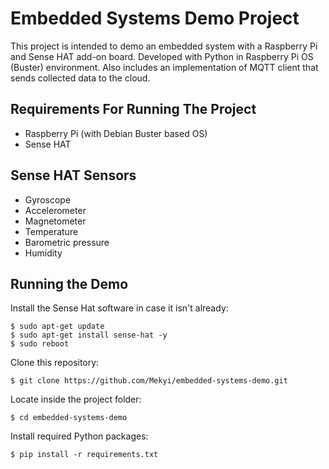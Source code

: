 # Embedded Systems Demo Project
This project is intended to demo an embedded system with a Raspberry Pi and Sense HAT add-on board. Developed with Python in Raspberry Pi OS (Buster) environment. Also includes an implementation of MQTT client that sends collected data to the cloud.

## Requirements For Running The Project

- Raspberry Pi (with Debian Buster based OS)
- Sense HAT

## Sense HAT Sensors

- Gyroscope
- Accelerometer
- Magnetometer
- Temperature
- Barometric pressure
- Humidity

## Running the Demo

Install the Sense Hat software in case it isn't already:

```shell
$ sudo apt-get update
$ sudo apt-get install sense-hat -y
$ sudo reboot
```

Clone this repository:

```shell
$ git clone https://github.com/Mekyi/embedded-systems-demo.git
```

Locate inside the project folder:

```shell
$ cd embedded-systems-demo
```

Install required Python packages:

```shell
$ pip install -r requirements.txt
```